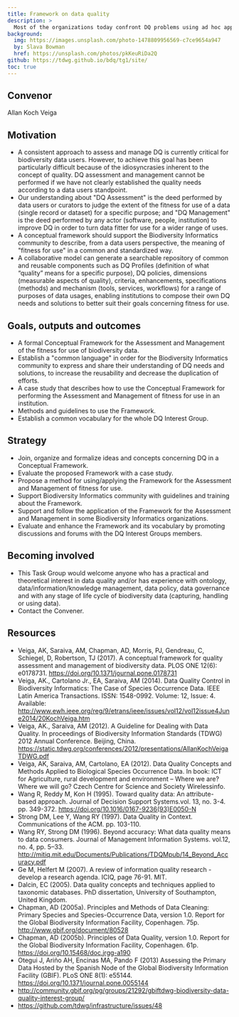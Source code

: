 ```yaml
---
title: Framework on data quality
description: >
  Most of the organizations today confront DQ problems using ad hoc approaches for fixing errors which cause DQ problems. However, such efforts do not assure that data will be fit for use for every purpose. This Task Group is working on the organization of concepts related both DQ needs and solutions for the Assessment and Management of fitness for use of biodiversity data. We expect that outcomes from the Task Group will allow the Biodiversity Informatics community to join efforts to tackle DQ issues by sharing and reusing DQ requirements, methods, tools, services, workflows and best practices which can be used for DQ measurement, validation, recommendation and error prevention and correction.
background:
  img: https://images.unsplash.com/photo-1478809956569-c7ce9654a947
  by: Slava Bowman
  href: https://unsplash.com/photos/pkKeuRiDa2Q
github: https://tdwg.github.io/bdq/tg1/site/
toc: true
---
```


## Convenor

Allan Koch Veiga

## Motivation

- A consistent approach to assess and manage DQ is currently critical for biodiversity data users. However, to achieve this goal has been particularly difficult because of the idiosyncrasies inherent to the concept of quality. DQ assessment and management cannot be performed if we have not clearly established the quality needs according to a data users standpoint.
- Our understanding about "DQ Assessment" is the deed performed by data users or curators to judge the extent of the fitness for use of a data (single record or dataset) for a specific purpose; and "DQ Management" is the deed performed by any actor (software, people, institution) to improve DQ in order to turn data fitter for use for a wider range of uses.
- A conceptual framework should support the Biodiversity Informatics community to describe, from a data users perspective, the meaning of "fitness for use" in a common and standardized way.
- A collaborative model can generate a searchable repository of common and reusable components such as DQ Profiles (definition of what “quality” means for a specific purpose), DQ policies, dimensions (measurable aspects of quality), criteria, enhancements, specifications (methods) and mechanism (tools, services, workflows) for a range of purposes of data usages, enabling institutions to compose their own DQ needs and solutions to better suit their goals concerning fitness for use.

## Goals, outputs and outcomes

- A formal Conceptual Framework for the Assessment and Management of the fitness for use of biodiversity data.
- Establish a "common language" in order for the Biodiversity Informatics community to express and share their understanding of DQ needs and solutions, to increase the reusability and decrease the duplication of efforts.
- A case study that describes how to use the Conceptual Framework for performing the Assessment and Management of fitness for use in an institution.
- Methods and guidelines to use the Framework.
- Establish a common vocabulary for the whole DQ Interest Group.

## Strategy

- Join, organize and formalize ideas and concepts concerning DQ in a Conceptual Framework.
- Evaluate the proposed Framework with a case study.
- Propose a method for using/applying the Framework for the Assessment and Management of fitness for use.
- Support Biodiversity Informatics community with guidelines and training about the Framework.
- Support and follow the application of the Framework for the Assessment and Management in some Biodiversity Informatics organizations.
- Evaluate and enhance the Framework and its vocabulary by promoting discussions and forums with the DQ Interest Groups members.

## Becoming involved

- This Task Group would welcome anyone who has a practical and theoretical interest in data quality and/or has experience with ontology, data/information/knowledge management, data policy, data governance and with any stage of life cycle of biodiversity data (capturing, handling or using data).
- Contact the Convener.

## Resources

- Veiga, AK, Saraiva, AM, Chapman, AD, Morris, PJ, Gendreau, C, Schiegel, D, Robertson, TJ (2017). A conceptual framework for quality assessment and management of biodiversity data. PLOS ONE 12(6): e0178731. <https://doi.org/10.1371/journal.pone.0178731>
- Veiga, AK., Cartolano Jr., EA, Saraiva, AM (2014). Data Quality Control in Biodiversity Informatics: The Case of Species Occurrence Data. IEEE Latin America Transactions. ISSN: 1548-0992. Volume: 12, Issue: 4. Available: <http://www.ewh.ieee.org/reg/9/etrans/ieee/issues/vol12/vol12issue4June2014/20KochVeiga.htm>
- Veiga, AK., Saraiva, AM (2012). A Guideline for Dealing with Data Quality. In proceedings of Biodiversity Information Standards (TDWG) 2012 Annual Conference. Beijing, China. <https://static.tdwg.org/conferences/2012/presentations/AllanKochVeigaTDWG.pdf>
- Veiga, AK, Saraiva, AM, Cartolano, EA (2012). Data Quality Concepts and Methods Applied to Biological Species Occurrence Data. In book: ICT for Agriculture, rural development and environment – Where we are? Where we will go? Czech Centre for Science and Society Wirelessinfo.
- Wang R, Reddy M, Kon H (1995). Toward quality data: An attribute- based approach. Journal of Decision Support Systems.vol. 13, no. 3-4. pp. 349-372. <https://doi.org/10.1016/0167-9236(93)E0050-N>
- Strong DM, Lee Y, Wang RY (1997). Data Quality in Context. Communications of the ACM. pp. 103-110.
- Wang RY, Strong DM (1996). Beyond accuracy: What data quality means to data consumers. Journal of Management Information Systems. vol.12, no. 4, pp. 5–33. <http://mitiq.mit.edu/Documents/Publications/TDQMpub/14_Beyond_Accuracy.pdf>
- Ge M, Helfert M (2007). A review of information quality research - develop a research agenda. ICIQ, page 76-91. MIT.
- Dalcin, EC (2005). Data quality concepts and techniques applied to taxonomic databases. PhD dissertation, University of Southampton, United Kingdom.
- Chapman, AD (2005a). Principles and Methods of Data Cleaning: Primary Species and Species-Occurrence Data, version 1.0. Report for the Global Biodiversity Information Facility, Copenhagen. 75p. <http://www.gbif.org/document/80528>
- Chapman, AD (2005b). Principles of Data Quality, version 1.0. Report for the Global Biodiversity Information Facility, Copenhagen. 61p. <https://doi.org/10.15468/doc.jrgg-a190>
- Otegui J, Ariño AH, Encinas MA, Pando F (2013) Assessing the Primary Data Hosted by the Spanish Node of the Global Biodiversity Information Facility (GBIF). PLoS ONE 8(1): e55144. <https://doi.org/10.1371/journal.pone.0055144>
- <http://community.gbif.org/pg/groups/21292/gbiftdwg-biodiversity-data-quality-interest-group/>
- <https://github.com/tdwg/infrastructure/issues/48>
